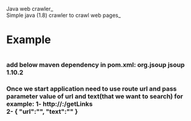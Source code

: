 Java web crawler_ <br /> Simple java (1.8) crawler to crawl web pages_<h1>Example<h1>
<h3>add below maven dependency in pom.xml:
			<dependency>
			<groupId>org.jsoup</groupId>
			<artifactId>jsoup</artifactId>
			<version>1.10.2</version>
			</dependency>
<h3> Once we start application need to use route url and  pass parameter value of url and text(that we want to search) for example:
1- http://<Domain>:<PORT>/getLinks <br />
2- {
	"url":"<URL>",
	"text":"<TEXT>"
}

